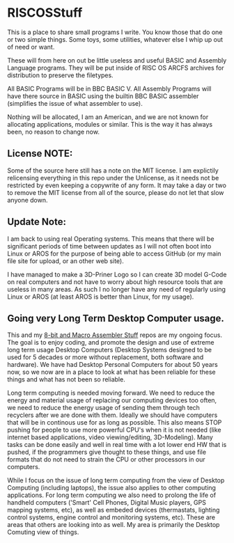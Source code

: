 # RISCOSStuff
This is a place to share small programs I write.  You know those that do one or two simple things.  Some toys, some utilities, whatever else I whip up out of need or want.

These will from here on out be little useless and useful BASIC and Assembly Language programs.  They will be put inside of RISC OS ARCFS archives for distribution to preserve the filetypes.

All BASIC Programs will be in BBC BASIC V.  All Assembly Programs will have there source in BASIC using the builtin BBC BASIC assembler (simplifies the issue of what assembler to use).

Nothing will be allocated, I am an American, and we are not known for allocating applications, modules or similar.  This is the way it has always been, no reason to change now.

## License NOTE:

Some of the source here still has a note on the MIT license.  I am explictily relicensing everything in this repo under the Unlicense, as it needs not be restricted by even keeping a copywrite of any form.  It may take a day or two to remove the MIT license from all of the source, please do not let that slow anyone down.

## Update Note:

I am back to using real Operating systems.  This means that there will be significant periods of time between updates as I will not often boot into Linux or AROS for the purpose of being able to access GitHub (or my main file site for upload, or an other web site).

I have managed to make a 3D-Priner Logo so I can create 3D model G-Code on real computers and not have to worry about high resource tools that are useless in many areas.  As such I no longer have any need of regularly using Linux or AROS (at least AROS is better than Linux, for my usage).

## Going very Long Term Desktop Computer usage.

This and my [8-bit and Macro Assembler Stuff](https://github.com/David-SWUSA-RISCOS/MacStuffA/) repos are my ongoing focus. The goal is to enjoy coding, and promote the design and use of extreme long term usage Desktop Computers (Desktop Systems designed to be used for 5 decades or more without replacement, both software and hardware). We have had Desktop Personal Computers for about 50 years now, so we now are in a place to look at what has been reliable for these things and what has not been so reliable.

Long term computing is needed moving forward. We need to reduce the energy and material usage of replacing our computing devices too often, we need to reduce the energy usage of sending them through tech recyclers after we are done with them. Ideally we should have computers that will be in continous use for as long as possible. This also means STOP pushing for people to use more powerful CPU's when it is not needed (like internet based applications, video viewing/editing, 3D-Modeling). Many tasks can be done easily and well in real time with a lot lower end HW that is pushed, if the programmers give thought to these things, and use file formats that do not need to strain the CPU or other processors in our computers.

While I focus on the issue of long term computing from the view of Desktop Computing (including laptops), the issue also applies to other computing applications. For long term computing we also need to prolong the life of handheld computers ('Smart' Cell Phones, Digital Music players, GPS mapping systems, etc), as well as embeded devices (thermastats, lighting control systems, engine control and monitoring systems, etc). These are areas that others are looking into as well. My area is primarily the Desktop Comuting view of things.
